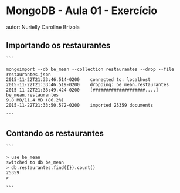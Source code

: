 # MongoDB - Aula 01 - Exercício
autor: Nurielly Caroline Brizola

## Importando os restaurantes

    ```
    
    mongoimport --db be_mean --collection restaurantes --drop --file restaurantes.json
    2015-11-22T21:33:46.514-0200    connected to: localhost
    2015-11-22T21:33:46.519-0200    dropping: be_mean.restaurantes
    2015-11-22T21:33:49.424-0200    [####################....] be_mean.restaurantes
    9.8 MB/11.4 MB (86.2%)
    2015-11-22T21:33:50.572-0200    imported 25359 documents
    
    ```

## Contando os restaurantes

    ```
    
    > use be_mean
    switched to db be_mean
    > db.restaurantes.find({}).count()
    25359
    >

    ```
